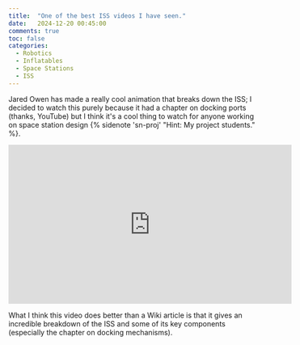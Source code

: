 ```yaml
---
title:  "One of the best ISS videos I have seen."
date:   2024-12-20 00:45:00
comments: true
toc: false
categories:
  - Robotics
  - Inflatables
  - Space Stations
  - ISS
---
```


Jared Owen has made a really cool animation that breaks down the ISS; I decided to watch this
purely because it had a chapter on docking ports (thanks, YouTube) but I think it's a cool
thing to watch for anyone working on space station design {% sidenote 'sn-proj' "Hint: My project students." %}.

<iframe width="560" height="315" src="https://www.youtube.com/embed/FhKOuxhGlmI?si=mwZJzKQXjc_DhUdS" title="YouTube video player" frameborder="0" allow="accelerometer; autoplay; clipboard-write; encrypted-media; gyroscope; picture-in-picture; web-share" referrerpolicy="strict-origin-when-cross-origin" allowfullscreen></iframe>

What I think this video does better than a Wiki article is that it gives an incredible breakdown of
the ISS and some of its key components (especially the chapter on docking mechanisms).
